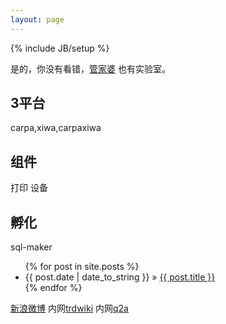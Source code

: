 ```yaml
---
layout: page
---
```

{% include JB/setup %}

是的，你没有看错，[管家婆](www.grasp.com.cn) 也有实验室。

## 3平台

carpa,xiwa,carpaxiwa

## 组件

打印 设备

## 孵化

sql-maker

<ul class="posts">
  {% for post in site.posts %}
    <li><span>{{ post.date | date_to_string }}</span> &raquo; <a href="{{ BASE_PATH }}{{ post.url }}">{{ post.title }}</a></li>
  {% endfor %}
</ul>

 [新浪微博](http:/t.cn) 
 内网[trdwiki](http://trdwebserver:8082/trdwiki)
 内网[q2a](http://192.168.12.247/q2a)



